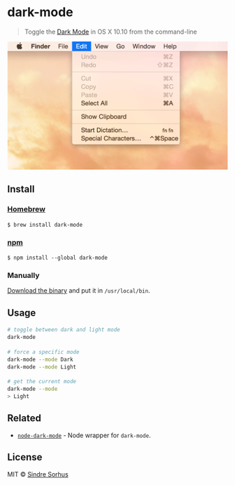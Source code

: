 # dark-mode

> Toggle the [Dark Mode](http://www.macworld.co.uk/how-to/mac-software/turn-on-yosemites-dark-mode-on-mac-3534690/) in OS X 10.10 from the command-line


![](screenshot.gif)


## Install

### [Homebrew](http://brew.sh)

```
$ brew install dark-mode
```

### [npm](https://github.com/sindresorhus/node-dark-mode#cli)

```
$ npm install --global dark-mode
```

### Manually

[Download the binary](https://github.com/sindresorhus/dark-mode/releases/latest) and put it in `/usr/local/bin`.


## Usage

```sh
# toggle between dark and light mode
dark-mode

# force a specific mode
dark-mode --mode Dark
dark-mode --mode Light

# get the current mode
dark-mode --mode
> Light
```


## Related

- [`node-dark-mode`](https://github.com/sindresorhus/node-dark-mode) - Node wrapper for `dark-mode`.


## License

MIT © [Sindre Sorhus](http://sindresorhus.com)
